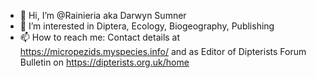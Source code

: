 - 👋 Hi, I’m @Rainieria aka Darwyn Sumner
- 👀 I’m interested in Diptera, Ecology, Biogeography, Publishing
- 📫 How to reach me: Contact details at https://micropezids.myspecies.info/ and as Editor of Dipterists Forum Bulletin on https://dipterists.org.uk/home

<!---
Rainieria/Rainieria is a ✨ special ✨ repository because its `README.md` (this file) appears on your GitHub profile.
You can click the Preview link to take a look at your changes.
--->
